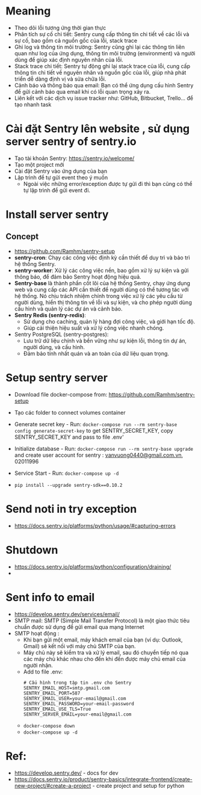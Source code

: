 
# Meaning
+ Theo dõi lỗi tương ứng thời gian thực
+ Phân tích sự cố chi tiết: Sentry cung cấp thông tin chi tiết về các lỗi và sự cố, bao gồm cả nguồn gốc của lỗi, stack trace
+ Ghi log và thông tin môi trường: Sentry cũng ghi lại các thông tin liên quan như log của ứng dụng, thông tin môi trường (environment) và người dùng để giúp xác định nguyên nhân của lỗi.
+ Stack trace chi tiết: Sentry tự động ghi lại stack trace của lỗi, cung cấp thông tin chi tiết về nguyên nhân và nguồn gốc của lỗi, giúp nhà phát triển dễ dàng định vị và sửa chữa lỗi.
+ Cảnh báo và thông báo qua email: Bạn có thể ứng dụng cấu hình Sentry để gửi cảnh báo qua email khi có lỗi quan trọng xảy ra.
+ Liên kết với các dịch vụ issue tracker như: GitHub, Bitbucket, Trello... để tạo nhanh task

# Cài đặt Sentry lên website , sử dụng server sentry of sentry.io 
+ Tạo tài khoản Sentry: https://sentry.io/welcome/
+ Tạo một project mới
+ Cài đặt Sentry vào ứng dụng của bạn
+ Lập trình để tự gửi event theo ý muốn
  + Ngoài việc những error/exception được tự gửi đi thì bạn cũng có thể tự lập trình để gửi event đi.

# Install server sentry
## Concept
+ https://github.com/Ramhm/sentry-setup
+ **sentry-cron**: Chạy các công việc định kỳ cần thiết để duy trì và bảo trì hệ thống Sentry.
+ **sentry-worker**: Xử lý các công việc nền, bao gồm xử lý sự kiện và gửi thông báo, để đảm bảo Sentry hoạt động hiệu quả.
+ **Sentry-base** là thành phần cốt lõi của hệ thống Sentry, chạy ứng dụng web và cung cấp các API cần thiết để người dùng có thể tương tác với hệ thống. 
Nó chịu trách nhiệm chính trong việc xử lý các yêu cầu từ người dùng, hiển thị thông tin về lỗi và sự kiện, và cho phép người dùng cấu hình và quản lý các dự án và cảnh báo.
+ **Sentry Redis (sentry-redis)**:
  + Sử dụng cho caching, quản lý hàng đợi công việc, và giới hạn tốc độ.
  + Giúp cải thiện hiệu suất và xử lý công việc nhanh chóng.
+ Sentry PostgreSQL (sentry-postgres):
  + Lưu trữ dữ liệu chính và bền vững như sự kiện lỗi, thông tin dự án, người dùng, và cấu hình.
  + Đảm bảo tính nhất quán và an toàn của dữ liệu quan trọng.
# Setup sentry server 
+ Download file docker-compose from: https://github.com/Ramhm/sentry-setup
+ Tạo các folder to connect volumes container
+ Generate secret key - Run: `docker-compose run --rm sentry-base config generate-secret-key` to get SENTRY_SECRET_KEY, copy SENTRY_SECRET_KEY and pass to file .env'
+ Initialize database - Run: `docker-compose run --rm sentry-base upgrade` and create user account for sentry : vanvuong0440@gmail.com.vn, 02011996
+ Service Start - Run: `docker-compose up -d`

+ `pip install --upgrade sentry-sdk==0.10.2`

# Send noti in try exception
+ https://docs.sentry.io/platforms/python/usage/#capturing-errors

# Shutdown 
+ https://docs.sentry.io/platforms/python/configuration/draining/
+ 

# Sent info to email
+ https://develop.sentry.dev/services/email/
+ SMTP mail: SMTP (Simple Mail Transfer Protocol) là một giao thức tiêu chuẩn được sử dụng để gửi email qua mạng Internet
+ SMTP hoạt động :
  + Khi bạn gửi một email, máy khách email của bạn (ví dụ: Outlook, Gmail) sẽ kết nối với máy chủ SMTP của bạn. 
  + Máy chủ này sẽ kiểm tra và xử lý email, sau đó chuyển tiếp nó qua các máy chủ khác nhau cho đến khi đến được máy chủ email của người nhận.
  + Add to file .env:
    ```commandline
    # Cấu hình trong tập tin .env cho Sentry
    SENTRY_EMAIL_HOST=smtp.gmail.com
    SENTRY_EMAIL_PORT=587
    SENTRY_EMAIL_USER=your-email@gmail.com
    SENTRY_EMAIL_PASSWORD=your-email-password
    SENTRY_EMAIL_USE_TLS=True
    SENTRY_SERVER_EMAIL=your-email@gmail.com
    ```
  + `docker-compose down`
  + `docker-compose up -d`
# Ref:
+ https://develop.sentry.dev/ - docs for dev
+ https://docs.sentry.io/product/sentry-basics/integrate-frontend/create-new-project/#create-a-project - create project and setup for python

